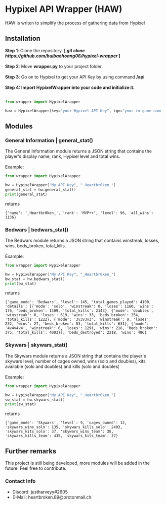 # Hypixel API Wrapper (HAW)
HAW is writen to simplify the process of gathering data from Hypixel

<h2>Installation</h2>
<b>Step 1</b>: Clone the repository. <b>[<i> git clone https://github.com/buibaohoang06/hypixel-wrapper </i>]</b><br><br>
<b>Step 2</b>: Move <b>wrapper.py</b> to your project folder.<br><br>
<b>Step 3</b>: Go on to Hypixel to get your API Key by using command <b>/api</b><br><br>
<b>Step 4: Import HypixelWrapper into your code and initialize it.</b><br><br>

```python
from wrapper import HypixelWrapper

haw = HypixelWrapper(key="your Hypixel API Key", ign="your in-game name")
```

<h2>Modules</h2>
<h3>General Information | general_stat()</h3>
The General Information module returns a JSON string that contains the player's display name, rank, Hypixel level and total wins.
<br><br>
Example: 

```python
from wrapper import HypixelWrapper

hw = HypixelWrapper("My API Key", "_Heartbr0ken_")
general_stat = hw.general_stat()
print(general_stat)
```
returns

```
{'name': '_Heartbr0ken_', 'rank': 'MVP++', 'level': 96, 'all_wins': 1136}
```

<h3>Bedwars | bedwars_stat()</h3>
The Bedwars module returns a JSON string that contains winstreak, losses, wins, beds_broken, total_kills.
<br><br>
Example: 

```python
from wrapper import HypixelWrapper

hw = HypixelWrapper("My API Key", "_Heartbr0ken_")
bw_stat = hw.bedwars_stat()
print(bw_stat)
```

returns

```
{'game_mode': 'Bedwars', 'level': 145, 'total_games_played': 4100, 'details': [{'mode': 'solo', 'winstreak': 0, 'loses': 1160, 'wins': 176, 'beds_broken': 1509, 'total_kills': 2143}, {'mode': 'doubles', 'winstreak': 0, 'loses': 619, 'wins': 33, 'beds_broken': 254, 'total_kills': 1222}, {'mode': '3v3v3v3', 'winstreak': 0, 'loses': 232, 'wins': 27, 'beds_broken': 53, 'total_kills': 631}, {'mode': '4v4v4v4', 'winstreak': 0, 'loses': 1291, 'wins': 218, 'beds_broken': 375, 'total_kills': 4003}], 'beds_destroyed': 2218, 'wins': 486}
```

<h3>Skywars | skywars_stat()</h3>
The Skywars module returns a JSON string that contains the player's skywars level, number of cages owned, wins (solo and doubles), kits available (solo and doubles) and kills (solo and doubles)
<br><br>
Example: 

```python
from wrapper import HypixelWrapper

hw = HypixelWrapper("My API Key", "_Heartbr0ken_")
sw_stat = hw.skywars_stat()
print(sw_stat)
```

returns

```
{'game_mode': 'Skywars', 'level': 9, 'cages_owned': 12, 'skywars_wins_solo': 135, 'skywars_kills_solo': 2493, 'skywars_kits_solo': 37, 'skywars_wins_team': 38, 'skywars_kills_team': 435, 'skywars_kits_team': 37}
```

<h2>Further remarks</h2>
This project is still being developed, more modules will be added in the future. Feel free to contribute.

<h3>Contact Info</h3>
<ul>
<li>Discord: justharveyy#2605</li>
<li>E-Mail: heartbroken.89@protonmail.ch</li>
</ul>